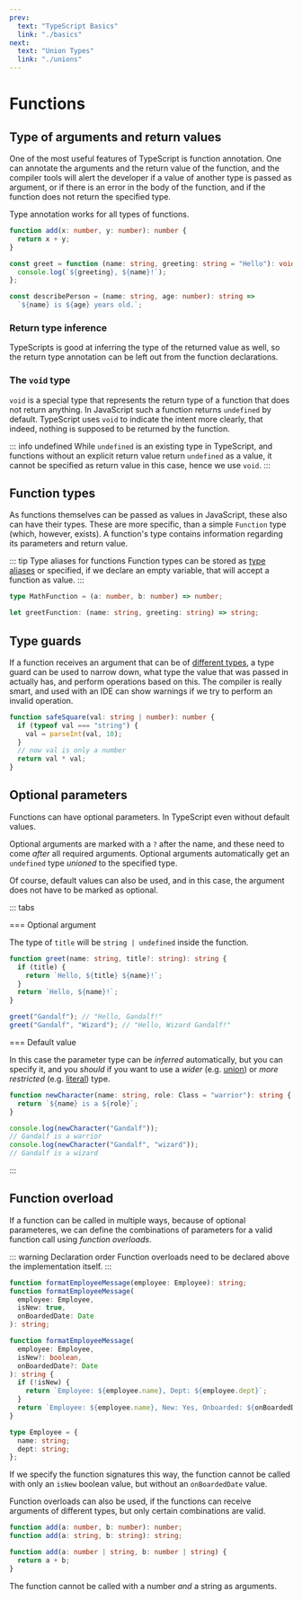 ```yaml
---
prev:
  text: "TypeScript Basics"
  link: "./basics"
next:
  text: "Union Types"
  link: "./unions"
---
```


# Functions

## Type of arguments and return values

One of the most useful features of TypeScript is function annotation. One can annotate the arguments and the return value of the function, and the compiler tools will alert the developer if a value of another type is passed as argument, or if there is an error in the body of the function, and if the function does not return the specified type.

Type annotation works for all types of functions.

```typescript
function add(x: number, y: number): number {
  return x + y;
}

const greet = function (name: string, greeting: string = "Hello"): void {
  console.log(`${greeting}, ${name}!`);
};

const describePerson = (name: string, age: number): string =>
  `${name} is ${age} years old.`;
```

### Return type inference

TypeScripts is good at inferring the type of the returned value as well, so the return type annotation can be left out from the function declarations.

### The `void` type

`void` is a special type that represents the return type of a function that does not return anything. In JavaScript such a function returns `undefined` by default. TypeScript uses `void` to indicate the intent more clearly, that indeed, nothing is supposed to be returned by the function.

::: info undefined
While `undefined` is an existing type in TypeScript, and functions without an explicit return value return `undefined` as a value, it cannot be specified as return value in this case, hence we use `void`.
:::

## Function types

As functions themselves can be passed as values in JavaScript, these also can have their types. These are more specific, than a simple `Function` type (which, however, exists). A function's type contains information regarding its parameters and return value.

::: tip Type aliases for functions
Function types can be stored as [type aliases](./basics#type-alias) or specified, if we declare an empty variable, that will accept a function as value.
:::

```typescript
type MathFunction = (a: number, b: number) => number;

let greetFunction: (name: string, greeting: string) => string;
```

## Type guards

If a function receives an argument that can be of [different types](./unions), a type guard can be used to narrow down, what type the value that was passed in actually has, and perform operations based on this. The compiler is really smart, and used with an IDE can show warnings if we try to perform an invalid operation.

```typescript
function safeSquare(val: string | number): number {
  if (typeof val === "string") {
    val = parseInt(val, 10);
  }
  // now val is only a number
  return val * val;
}
```

## Optional parameters

Functions can have optional parameters. In TypeScript even without default values.

Optional arguments are marked with a `?` after the name, and these need to come _after_ all required arguments. Optional arguments automatically get an `undefined` type _unioned_ to the specified type.

Of course, default values can also be used, and in this case, the argument does not have to be marked as optional.

::: tabs

=== Optional argument

The type of `title` will be `string | undefined` inside the function.

```typescript
function greet(name: string, title?: string): string {
  if (title) {
    return `Hello, ${title} ${name}!`;
  }
  return `Hello, ${name}!`;
}

greet("Gandalf"); // "Hello, Gandalf!"
greet("Gandalf", "Wizard"); // "Hello, Wizard Gandalf!"
```

=== Default value

In this case the parameter type can be _inferred_ automatically, but you can specify it, and you _should_ if you want to use a _wider_ (e.g. [union](./unions)) or _more restricted_ (e.g. [literal](./unions#literal-types)) type.

```typescript
function newCharacter(name: string, role: Class = "warrior"): string {
  return `${name} is a ${role}`;
}

console.log(newCharacter("Gandalf"));
// Gandalf is a warrior
console.log(newCharacter("Gandalf", "wizard"));
// Gandalf is a wizard
```

:::

## Function overload

If a function can be called in multiple ways, because of optional parameteres, we can define the combinations of parameters for a valid function call using _function overloads_.

::: warning Declaration order
Function overloads need to be declared above the implementation itself.
:::

```typescript
function formatEmployeeMessage(employee: Employee): string;
function formatEmployeeMessage(
  employee: Employee,
  isNew: true,
  onBoardedDate: Date
): string;

function formatEmployeeMessage(
  employee: Employee,
  isNew?: boolean,
  onBoardedDate?: Date
): string {
  if (!isNew) {
    return `Employee: ${employee.name}, Dept: ${employee.dept}`;
  }
  return `Employee: ${employee.name}, New: Yes, Onboarded: ${onBoardedDate}`;
}

type Employee = {
  name: string;
  dept: string;
};
```

If we specify the function signatures this way, the function cannot be called with only an `isNew` boolean value, but without an `onBoardedDate` value.

Function overloads can also be used, if the functions can receive arguments of different types, but only certain combinations are valid.

```typescript
function add(a: number, b: number): number;
function add(a: string, b: string): string;

function add(a: number | string, b: number | string) {
  return a + b;
}
```

The function cannot be called with a number _and_ a string as arguments.
